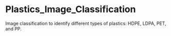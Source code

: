 # Plastics_Image_Classification
Image classification to identify different types of plastics: HDPE, LDPA, PET, and PP.
